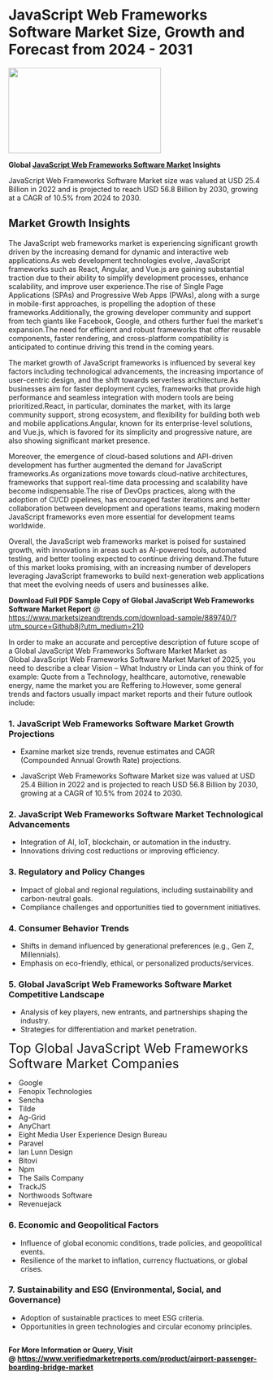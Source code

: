 <H1>JavaScript Web Frameworks Software Market Size, Growth and Forecast from 2024 - 2031</H1><img class="aligncenter size-medium wp-image-584254" src="https://thirdeyenews.in/wp-content/uploads/2024/09/Global-Market-Research-300x168.jpeg" alt="" width="300" height="168" /><p><strong>Global&nbsp;<a href="https://www.marketsizeandtrends.com/download-sample/889740/?utm_source=Github8j?utm_medium=210">JavaScript Web Frameworks Software Market</a> Insights</strong></p><p>JavaScript Web Frameworks Software Market size was valued at USD 25.4 Billion in 2022 and is projected to reach USD 56.8 Billion by 2030, growing at a CAGR of 10.5% from 2024 to 2030.</p><p><h2>Market Growth Insights</h2> <p>The JavaScript web frameworks market is experiencing significant growth driven by the increasing demand for dynamic and interactive web applications.As web development technologies evolve, JavaScript frameworks such as React, Angular, and Vue.js are gaining substantial traction due to their ability to simplify development processes, enhance scalability, and improve user experience.The rise of Single Page Applications (SPAs) and Progressive Web Apps (PWAs), along with a surge in mobile-first approaches, is propelling the adoption of these frameworks.Additionally, the growing developer community and support from tech giants like Facebook, Google, and others further fuel the market's expansion.The need for efficient and robust frameworks that offer reusable components, faster rendering, and cross-platform compatibility is anticipated to continue driving this trend in the coming years.</p> <p>The market growth of JavaScript frameworks is influenced by several key factors including technological advancements, the increasing importance of user-centric design, and the shift towards serverless architecture.As businesses aim for faster deployment cycles, frameworks that provide high performance and seamless integration with modern tools are being prioritized.React, in particular, dominates the market, with its large community support, strong ecosystem, and flexibility for building both web and mobile applications.Angular, known for its enterprise-level solutions, and Vue.js, which is favored for its simplicity and progressive nature, are also showing significant market presence.</p> <p>Moreover, the emergence of cloud-based solutions and API-driven development has further augmented the demand for JavaScript frameworks.As organizations move towards cloud-native architectures, frameworks that support real-time data processing and scalability have become indispensable.The rise of DevOps practices, along with the adoption of CI/CD pipelines, has encouraged faster iterations and better collaboration between development and operations teams, making modern JavaScript frameworks even more essential for development teams worldwide.</p> <p>Overall, the JavaScript web frameworks market is poised for sustained growth, with innovations in areas such as AI-powered tools, automated testing, and better tooling expected to continue driving demand.The future of this market looks promising, with an increasing number of developers leveraging JavaScript frameworks to build next-generation web applications that meet the evolving needs of users and businesses alike.</p> <p><span class=""><strong>Download Full PDF Sample Copy of Global JavaScript Web Frameworks Software Market Report</strong> @ <a href="https://www.marketsizeandtrends.com/download-sample/889740/?utm_source=Github8j?utm_medium=210" target="_blank">https://www.marketsizeandtrends.com/download-sample/889740/?utm_source=Github8j?utm_medium=210</a></span></p><p>In order to make an accurate and perceptive description of future scope of a Global&nbsp;JavaScript Web Frameworks Software Market Market as Global&nbsp;JavaScript Web Frameworks Software Market Market of 2025, you need to describe a clear Vision &ndash; What Industry or Linda can you think of for example: Quote from a Technology, healthcare, automotive, renewable energy, name the market you are Reffering to.However, some general trends and factors usually impact market reports and their future outlook include:</p><h3>1.&nbsp;<strong>JavaScript Web Frameworks Software Market Growth Projections</strong></h3><ul><li>Examine market size trends, revenue estimates and CAGR (Compounded Annual Growth Rate) projections.</li><li><p>JavaScript Web Frameworks Software Market size was valued at USD 25.4 Billion in 2022 and is projected to reach USD 56.8 Billion by 2030, growing at a CAGR of 10.5% from 2024 to 2030.</p></li></ul><h3>2.&nbsp;<strong>JavaScript Web Frameworks Software Market Technological Advancements</strong></h3><ul><li>Integration of AI, IoT, blockchain, or automation in the industry.</li><li>Innovations driving cost reductions or improving efficiency.</li></ul><h3>3.&nbsp;<strong>Regulatory and Policy Changes</strong></h3><ul><li>Impact of global and regional regulations, including sustainability and carbon-neutral goals.</li><li>Compliance challenges and opportunities tied to government initiatives.</li></ul><h3>4.&nbsp;<strong>Consumer Behavior Trends</strong></h3><ul><li>Shifts in demand influenced by generational preferences (e.g., Gen Z, Millennials).</li><li>Emphasis on eco-friendly, ethical, or personalized products/services.</li></ul><h3>5.&nbsp;<strong>Global JavaScript Web Frameworks Software Market Competitive Landscape</strong></h3><ul><li>Analysis of key players, new entrants, and partnerships shaping the industry.</li><li>Strategies for differentiation and market penetration.</li></ul><p data-pm-slice="1 1 []"><span style="color: inherit; font-family: inherit; font-size: 25px;">Top Global JavaScript Web Frameworks Software Market Companies</span></p><div class="" data-test-id=""><p><li>Google</li><li> Fenopix Technologies</li><li> Sencha</li><li> Tilde</li><li> Ag-Grid</li><li> AnyChart</li><li> Eight Media User Experience Design Bureau</li><li> Paravel</li><li> Ian Lunn Design</li><li> Bitovi</li><li> Npm</li><li> The Sails Company</li><li> TrackJS</li><li> Northwoods Software</li><li> Revenuejack</li></p></div><h3>6.&nbsp;<strong>Economic and Geopolitical Factors</strong></h3><ul><li>Influence of global economic conditions, trade policies, and geopolitical events.</li><li>Resilience of the market to inflation, currency fluctuations, or global crises.</li></ul><h3>7.&nbsp;<strong>Sustainability and ESG (Environmental, Social, and Governance)</strong></h3><ul><li>Adoption of sustainable practices to meet ESG criteria.</li><li>Opportunities in green technologies and circular economy principles.</li></ul><h2><strong style="font-size: 14px;">For More Information or Query, Visit @&nbsp;</strong><a style="background-color: #ffffff; font-size: 14px;" href="https://www.marketsizeandtrends.com/report/javascript-web-frameworks-software-market-/" target="_blank">https://www.verifiedmarketreports.com/product/airport-passenger-boarding-bridge-market</a></h2>